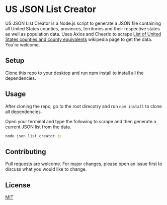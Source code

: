 # US JSON List Creator

US JSON List Creator is a Node.js script to generate a JSON file containing all United States counties, provinces, territories and their respective states as well as population data. Uses Axios and Cheerio to scrape [List of United States counties and county equivalents](https://en.wikipedia.org/wiki/List_of_United_States_counties_and_county_equivalents) wikipedia page to get the data. You're welcome.

## Setup
Clone this repo to your desktop and run npm install to install all the dependencies.

## Usage
After cloning the repo, go to the root direcotry and run `npm install` to clone all dependencies.


Open your terminal and type the following to scrape and then generate a current JSON list from the data.

```javascript
node json_list_creator.js
```

## Contributing
Pull requests are welcome. For major changes, please open an issue first to discuss what you would like to change.

## License
[MIT](https://choosealicense.com/licenses/mit/)
